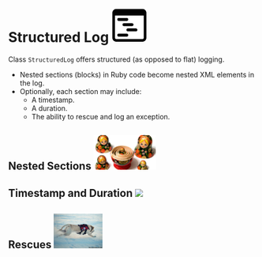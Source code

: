 # Structured Log <img src="images/structured.png" height="70"> 

<!-- [![Gem Version](https://badge.fury.io/rb/structured_log.svg)](https://badge.fury.io/rb/structured_log) -->

Class <code>StructuredLog</code> offers structured (as opposed to flat) logging.

<ul>
<li>Nested sections (blocks) in Ruby code become nested XML elements in the log.
<li>Optionally, each section may include:
<ul>
<li>A timestamp.
<li>A duration.
<li>The ability to rescue and log an exception.
</ul>
</ul>

## Nested Sections <img src="images/nesting.jpg" height="70">

## Timestamp and Duration <img src="images/time.ico" height="70">

## Rescues <img src="images/rescue.jpg" height="70">


